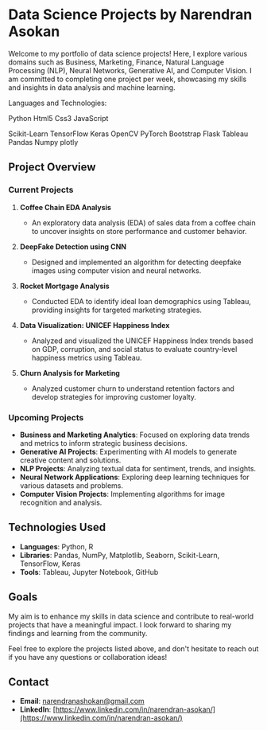 # Data Science Projects by Narendran Asokan

Welcome to my portfolio of data science projects! Here, I explore various domains such as Business, Marketing, Finance, Natural Language Processing (NLP), Neural Networks, Generative AI, and Computer Vision. I am committed to completing one project per week, showcasing my skills and insights in data analysis and machine learning.

Languages and Technologies:

Python Html5 Css3 JavaScript

Scikit-Learn TensorFlow Keras OpenCV PyTorch Bootstrap Flask Tableau Pandas Numpy plotly

## Project Overview

### Current Projects
1. **Coffee Chain EDA Analysis**
   - An exploratory data analysis (EDA) of sales data from a coffee chain to uncover insights on store performance and customer behavior.

2. **DeepFake Detection using CNN**
   - Designed and implemented an algorithm for detecting deepfake images using computer vision and neural networks.

3. **Rocket Mortgage Analysis**
   - Conducted EDA to identify ideal loan demographics using Tableau, providing insights for targeted marketing strategies.

4. **Data Visualization: UNICEF Happiness Index**
   - Analyzed and visualized the UNICEF Happiness Index trends based on GDP, corruption, and social status to evaluate country-level happiness metrics using Tableau.

5. **Churn Analysis for Marketing**
   - Analyzed customer churn to understand retention factors and develop strategies for improving customer loyalty.

### Upcoming Projects
- **Business and Marketing Analytics**: Focused on exploring data trends and metrics to inform strategic business decisions.
- **Generative AI Projects**: Experimenting with AI models to generate creative content and solutions.
- **NLP Projects**: Analyzing textual data for sentiment, trends, and insights.
- **Neural Network Applications**: Exploring deep learning techniques for various datasets and problems.
- **Computer Vision Projects**: Implementing algorithms for image recognition and analysis.

## Technologies Used
- **Languages**: Python, R
- **Libraries**: Pandas, NumPy, Matplotlib, Seaborn, Scikit-Learn, TensorFlow, Keras
- **Tools**: Tableau, Jupyter Notebook, GitHub

## Goals
My aim is to enhance my skills in data science and contribute to real-world projects that have a meaningful impact. I look forward to sharing my findings and learning from the community.

Feel free to explore the projects listed above, and don't hesitate to reach out if you have any questions or collaboration ideas!

## Contact
- **Email**: [narendranashokan@gmail.com](mailto:narendranashokan@gmail.com)
- **LinkedIn**: [https://www.linkedin.com/in/narendran-asokan/](https://www.linkedin.com/in/narendran-asokan/)
